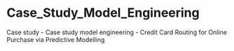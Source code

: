 # Case_Study_Model_Engineering
Case study - Case study model engineering - Credit Card Routing for Online Purchase via Predictive Modelling

